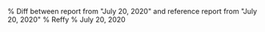 % Diff between report from "July 20, 2020" and reference report from "July 20, 2020"
% Reffy
% July 20, 2020

